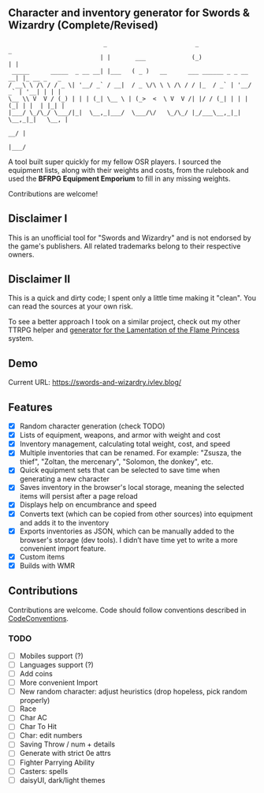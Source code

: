 ## Character and inventory generator for Swords & Wizardry (Complete/Revised)

```
                           _                         _                  _
                          | |       ___             (_)                | |
 _____      _____  _ __ __| |___   ( _ )   __      ___ ______ _ _ __ __| |_ __ _   _
/ __\ \ /\ / / _ \| '__/ _` / __|  / _ \/\ \ \ /\ / / |_  / _` | '__/ _` | '__| | | |
\__ \\ V  V / (_) | | | (_| \__ \ | (_>  <  \ V  V /| |/ / (_| | | | (_| | |  | |_| |
|___/ \_/\_/ \___/|_|  \__,_|___/  \___/\/   \_/\_/ |_/___\__,_|_|  \__,_|_|   \__, |
                                                                                __/ |
                                                                               |___/
```

A tool built super quickly for my fellow OSR players.
I sourced the equipment lists, along with their weights and costs, from the rulebook and used the **BFRPG Equipment Emporium** to fill in any missing weights.

Contributions are welcome!

## Disclaimer I

This is an unofficial tool for "Swords and Wizardry" and is not endorsed by the game's publishers.
All related trademarks belong to their respective owners.

## Disclaimer II

This is a quick and dirty code; I spent only a little time making it "clean". You can read the sources at your own risk.

To see a better approach I took on a similar project, check out my other TTRPG helper and [generator for the Lamentation of the Flame Princess](https://github.com/8kto/ttrpg-lotfp-helpers) system.

## Demo

Current URL: https://swords-and-wizardry.ivlev.blog/

## Features

- [x] Random character generation (check TODO)
- [x] Lists of equipment, weapons, and armor with weight and cost
- [x] Inventory management, calculating total weight, cost, and speed
- [x] Multiple inventories that can be renamed. For example: "Zsusza, the thief", "Zoltan, the mercenary", "Solomon, the donkey", etc.
- [x] Quick equipment sets that can be selected to save time when generating a new character
- [x] Saves inventory in the browser's local storage, meaning the selected items will persist after a page reload
- [x] Displays help on encumbrance and speed
- [x] Converts text (which can be copied from other sources) into equipment and adds it to the inventory
- [x] Exports inventories as JSON, which can be manually added to the browser's storage (dev tools). I didn’t have time yet to write a more convenient import feature.
- [x] Custom items
- [x] Builds with WMR

## Contributions

Contributions are welcome. Code should follow conventions described in [CodeConventions](./CodeConventions.md).

### TODO

- [ ] Mobiles support (?)
- [ ] Languages support (?)
- [ ] Add coins
- [ ] More convenient Import
- [ ] New random character: adjust heuristics (drop hopeless, pick random properly)
- [ ] Race
- [ ] Char AC
- [ ] Char To Hit
- [ ] Char: edit numbers
- [ ] Saving Throw / num + details
- [ ] Generate with strict 0e attrs
- [ ] Fighter Parrying Ability
- [ ] Casters: spells
- [ ] daisyUI, dark/light themes
